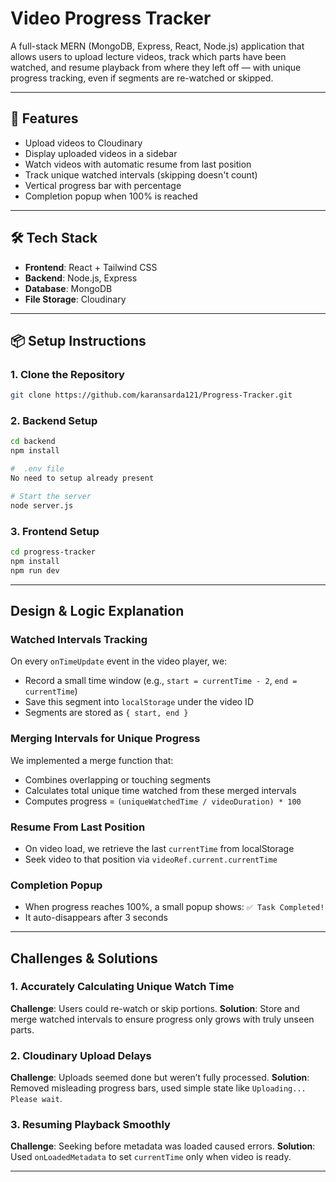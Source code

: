 #  Video Progress Tracker

A full-stack MERN (MongoDB, Express, React, Node.js) application that allows users to upload lecture videos, track which parts have been watched, and resume playback from where they left off — with unique progress tracking, even if segments are re-watched or skipped.

---

## 🚀 Features

- Upload videos to Cloudinary
- Display uploaded videos in a sidebar
- Watch videos with automatic resume from last position
- Track unique watched intervals (skipping doesn't count)
- Vertical progress bar with percentage
- Completion popup when 100% is reached

---

## 🛠️ Tech Stack

- **Frontend**: React + Tailwind CSS
- **Backend**: Node.js, Express
- **Database**: MongoDB
- **File Storage**: Cloudinary

---

## 📦 Setup Instructions

### 1. Clone the Repository
```bash
git clone https://github.com/karansarda121/Progress-Tracker.git
```

### 2. Backend Setup
```bash
cd backend
npm install

#  .env file
No need to setup already present 

# Start the server
node server.js
```

### 3. Frontend Setup
```bash
cd progress-tracker
npm install
npm run dev
```

---

## Design & Logic Explanation

###  Watched Intervals Tracking
On every `onTimeUpdate` event in the video player, we:
- Record a small time window (e.g., `start = currentTime - 2`, `end = currentTime`)
- Save this segment into `localStorage` under the video ID
- Segments are stored as `{ start, end }`

###  Merging Intervals for Unique Progress
We implemented a merge function that:
- Combines overlapping or touching segments
- Calculates total unique time watched from these merged intervals
- Computes progress = `(uniqueWatchedTime / videoDuration) * 100`

###  Resume From Last Position
- On video load, we retrieve the last `currentTime` from localStorage
- Seek video to that position via `videoRef.current.currentTime`

###  Completion Popup
- When progress reaches 100%, a small popup shows: `✅ Task Completed!`
- It auto-disappears after 3 seconds

---

##  Challenges & Solutions

### 1. **Accurately Calculating Unique Watch Time**
**Challenge**: Users could re-watch or skip portions.
**Solution**: Store and merge watched intervals to ensure progress only grows with truly unseen parts.

### 2. **Cloudinary Upload Delays**
**Challenge**: Uploads seemed done but weren’t fully processed.
**Solution**: Removed misleading progress bars, used simple state like `Uploading... Please wait`.

### 3. **Resuming Playback Smoothly**
**Challenge**: Seeking before metadata was loaded caused errors.
**Solution**: Used `onLoadedMetadata` to set `currentTime` only when video is ready.

---



